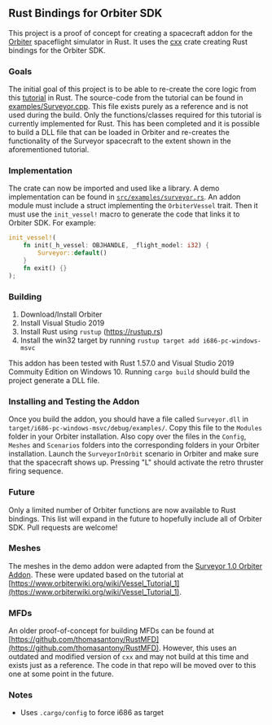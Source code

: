 ## Rust Bindings for Orbiter SDK

This project is a proof of concept for creating a spacecraft addon for the [Orbiter](https://github.com/orbitersim/orbiter) spaceflight simulator in Rust. It uses the [cxx](https://www.cxx.rs) crate creating Rust bindings for the Orbiter SDK. 

### Goals

The initial goal of this project is to be able to re-create the core logic from this [tutorial](https://www.orbiterwiki.org/wiki/Vessel_Tutorial_1) in Rust. The source-code from the tutorial can be found in [examples/Surveyor.cpp](examples/Surveyor.cpp). This file exists purely as a reference and is not used during the build. Only the functions/classes required for this tutorial is currently implemented for Rust. This has been completed and it is possible to build a DLL file that can be loaded in Orbiter and re-creates the functionality of the Surveyor spacecraft to the extent shown in the aforementioned tutorial.

### Implementation

The crate can now be imported and used like a library. A demo implementation can be found in [`src/examples/surveyor.rs`](src/examples/surveyor.rs). An addon module must include a struct implementing the `OrbiterVessel` trait. Then it must use the `init_vessel!` macro to generate the code that links it to Orbiter SDK. For example:

```rust
init_vessel!(
    fn init(_h_vessel: OBJHANDLE, _flight_model: i32) {
        Surveyor::default()
    }
    fn exit() {}
);
```

### Building

1. Download/Install Orbiter
2. Install Visual Studio 2019
3. Install Rust using `rustup` (https://rustup.rs)
4. Install the win32 target by running `rustup target add i686-pc-windows-msvc`

This addon has been tested with Rust 1.57.0 and Visual Studio 2019 Commuity Edition on Windows 10. Running `cargo build` should build the project generate a DLL file.

### Installing and Testing the Addon

Once you build the addon, you should have a file called `Surveyor.dll` in ` target/i686-pc-windows-msvc/debug/examples/`. Copy this file to the `Modules` folder in your Orbiter installation. Also copy over the files in the `Config`, `Meshes` and `Scenarios` folders into the corresponding folders in your Orbiter installation. Launch the `SurveyorInOrbit` scenario in Orbiter and make sure that the spacecraft shows up. Pressing "L" should activate the retro thruster firing sequence.

### Future

Only a limited number of Orbiter functions are now available to Rust bindings. This list will expand in the future to hopefully include all of Orbiter SDK. Pull requests are welcome!

### Meshes

The meshes in the demo addon were adapted from the [Surveyor 1.0 Orbiter Addon](https://www.orbithangar.com/showAddon.php?id=e69853be-2dd6-4b37-a5df-fe6827c01cae). These were updated based on the tutorial at [https://www.orbiterwiki.org/wiki/Vessel_Tutorial_1](https://www.orbiterwiki.org/wiki/Vessel_Tutorial_1).

### MFDs

An older proof-of-concept for building MFDs can be found at [https://github.com/thomasantony/RustMFD](https://github.com/thomasantony/RustMFD). However, this uses an outdated and modified version of `cxx` and may not build at this time and exists just as a reference. The code in that repo will be moved over to this one at some point in the future.

### Notes
- Uses `.cargo/config` to force i686 as target
